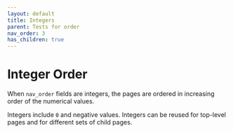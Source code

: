 ```yaml
---
layout: default
title: Integers
parent: Tests for order
nav_order: 3
has_children: true
---
```


# Integer Order

When `nav_order` fields are integers, the pages are ordered in increasing order of the numerical values.

Integers include `0` and negative values. Integers can be reused for top-level pages and for different sets of child pages. 
